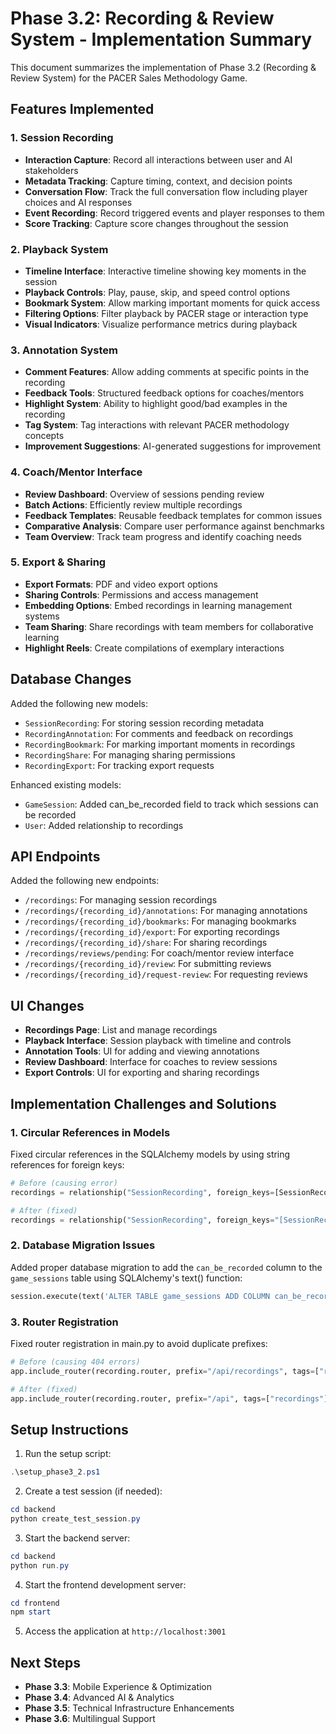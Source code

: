 # Phase 3.2: Recording & Review System - Implementation Summary

This document summarizes the implementation of Phase 3.2 (Recording & Review System) for the PACER Sales Methodology Game.

## Features Implemented

### 1. Session Recording
- **Interaction Capture**: Record all interactions between user and AI stakeholders
- **Metadata Tracking**: Capture timing, context, and decision points
- **Conversation Flow**: Track the full conversation flow including player choices and AI responses
- **Event Recording**: Record triggered events and player responses to them
- **Score Tracking**: Capture score changes throughout the session

### 2. Playback System
- **Timeline Interface**: Interactive timeline showing key moments in the session
- **Playback Controls**: Play, pause, skip, and speed control options
- **Bookmark System**: Allow marking important moments for quick access
- **Filtering Options**: Filter playback by PACER stage or interaction type
- **Visual Indicators**: Visualize performance metrics during playback

### 3. Annotation System
- **Comment Features**: Allow adding comments at specific points in the recording
- **Feedback Tools**: Structured feedback options for coaches/mentors
- **Highlight System**: Ability to highlight good/bad examples in the recording
- **Tag System**: Tag interactions with relevant PACER methodology concepts
- **Improvement Suggestions**: AI-generated suggestions for improvement

### 4. Coach/Mentor Interface
- **Review Dashboard**: Overview of sessions pending review
- **Batch Actions**: Efficiently review multiple recordings
- **Feedback Templates**: Reusable feedback templates for common issues
- **Comparative Analysis**: Compare user performance against benchmarks
- **Team Overview**: Track team progress and identify coaching needs

### 5. Export & Sharing
- **Export Formats**: PDF and video export options
- **Sharing Controls**: Permissions and access management
- **Embedding Options**: Embed recordings in learning management systems
- **Team Sharing**: Share recordings with team members for collaborative learning
- **Highlight Reels**: Create compilations of exemplary interactions

## Database Changes
Added the following new models:
- `SessionRecording`: For storing session recording metadata
- `RecordingAnnotation`: For comments and feedback on recordings
- `RecordingBookmark`: For marking important moments in recordings
- `RecordingShare`: For managing sharing permissions
- `RecordingExport`: For tracking export requests

Enhanced existing models:
- `GameSession`: Added can_be_recorded field to track which sessions can be recorded
- `User`: Added relationship to recordings

## API Endpoints
Added the following new endpoints:
- `/recordings`: For managing session recordings
- `/recordings/{recording_id}/annotations`: For managing annotations
- `/recordings/{recording_id}/bookmarks`: For managing bookmarks
- `/recordings/{recording_id}/export`: For exporting recordings
- `/recordings/{recording_id}/share`: For sharing recordings
- `/recordings/reviews/pending`: For coach/mentor review interface
- `/recordings/{recording_id}/review`: For submitting reviews
- `/recordings/{recording_id}/request-review`: For requesting reviews

## UI Changes
- **Recordings Page**: List and manage recordings
- **Playback Interface**: Session playback with timeline and controls
- **Annotation Tools**: UI for adding and viewing annotations
- **Review Dashboard**: Interface for coaches to review sessions
- **Export Controls**: UI for exporting and sharing recordings

## Implementation Challenges and Solutions

### 1. Circular References in Models
Fixed circular references in the SQLAlchemy models by using string references for foreign keys:
```python
# Before (causing error)
recordings = relationship("SessionRecording", foreign_keys=[SessionRecording.user_id], back_populates="user")

# After (fixed)
recordings = relationship("SessionRecording", foreign_keys="[SessionRecording.user_id]", back_populates="user")
```

### 2. Database Migration Issues
Added proper database migration to add the `can_be_recorded` column to the `game_sessions` table using SQLAlchemy's text() function:
```python
session.execute(text('ALTER TABLE game_sessions ADD COLUMN can_be_recorded BOOLEAN DEFAULT 0'))
```

### 3. Router Registration
Fixed router registration in main.py to avoid duplicate prefixes:
```python
# Before (causing 404 errors)
app.include_router(recording.router, prefix="/api/recordings", tags=["recordings"])

# After (fixed)
app.include_router(recording.router, prefix="/api", tags=["recordings"])
```

## Setup Instructions

1. Run the setup script:
```powershell
.\setup_phase3_2.ps1
```

2. Create a test session (if needed):
```powershell
cd backend
python create_test_session.py
```

3. Start the backend server:
```powershell
cd backend
python run.py
```

4. Start the frontend development server:
```powershell
cd frontend
npm start
```

5. Access the application at `http://localhost:3001`

## Next Steps

- **Phase 3.3**: Mobile Experience & Optimization
- **Phase 3.4**: Advanced AI & Analytics
- **Phase 3.5**: Technical Infrastructure Enhancements
- **Phase 3.6**: Multilingual Support 